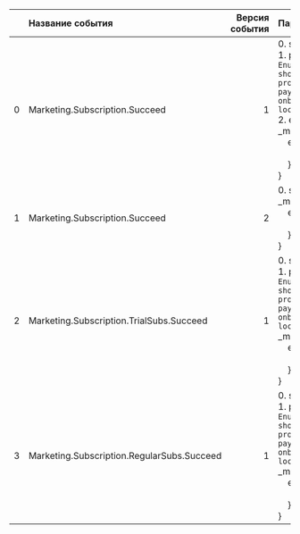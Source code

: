 |    | Название события                           |   Версия события | Параметры&nbsp;&nbsp;&nbsp;&nbsp;&nbsp;&nbsp;&nbsp;&nbsp;&nbsp;&nbsp;&nbsp;&nbsp;&nbsp;&nbsp;&nbsp;&nbsp;&nbsp;&nbsp;&nbsp;&nbsp;&nbsp;                                                                                                                                                                                                                                                               | Описание&nbsp;&nbsp;&nbsp;&nbsp;&nbsp;&nbsp;&nbsp;&nbsp;&nbsp;&nbsp;&nbsp;&nbsp;&nbsp;&nbsp;&nbsp;&nbsp;&nbsp;&nbsp;&nbsp;&nbsp;&nbsp;&nbsp;&nbsp;&nbsp;&nbsp;&nbsp;&nbsp;&nbsp;&nbsp;&nbsp;&nbsp;&nbsp;&nbsp;&nbsp;&nbsp;&nbsp;&nbsp;                                                   | Комментарий&nbsp;&nbsp;&nbsp;&nbsp;&nbsp;&nbsp;&nbsp;&nbsp;&nbsp;&nbsp;&nbsp;&nbsp;&nbsp;&nbsp;&nbsp;&nbsp;&nbsp;&nbsp;&nbsp;&nbsp;&nbsp;&nbsp;&nbsp;&nbsp;&nbsp;&nbsp;&nbsp;&nbsp;&nbsp;&nbsp;&nbsp;&nbsp;&nbsp;&nbsp;   | Android                                 | iOS                                     | tvOS              | WebSmartTV                              |
|---:|:-------------------------------------------|-----------------:|:------------------------------------------------------------------------------------------------------------------------------------------------------------------------------------------------------------------------------------------------------------------------------------------------------------------------------------------------------------------------------------------------------|:-----------------------------------------------------------------------------------------------------------------------------------------------------------------------------------------------------------------------------------------------------------------------------------------|:--------------------------------------------------------------------------------------------------------------------------------------------------------------------------------------------------------------------------|:----------------------------------------|:----------------------------------------|:------------------|:----------------------------------------|
|  0 | Marketing.Subscription.Succeed             |                1 | 0. subscriptionType: <code>String</code><br/>1. page: <code>Enum(my_movies_screen,<br/>shop_screen,<br/>profile_screen,<br/>payment_widget,<br/>onboarding_screen,<br/>locked_subscription_screen)</code><br/>2. extraParams: <code>Dict</code><br/>_meta: {<br/>&nbsp;&nbsp;&nbsp;&nbsp;event: {<br/>&nbsp;&nbsp;&nbsp;&nbsp;&nbsp;&nbsp;&nbsp;&nbsp;version: 1<br/>&nbsp;&nbsp;&nbsp;&nbsp;},<br/>} | Успешное&nbsp;оформление&nbsp;подписки<br/><br/>0. subscriptionType - Тип&nbsp;подписки&nbsp;пользователя,&nbsp;пришедший&nbsp;с&nbsp;бэкенда.<br/>1. page - Название&nbsp;экрана,&nbsp;где&nbsp;было&nbsp;предложение&nbsp;о&nbsp;подписке<br/>2. extraParams - Доп&nbsp;параметры<br/> | Отдельное&nbsp;событие&nbsp;об&nbsp;оформлении<br/>подписки&nbsp;для&nbsp;push&nbsp;back.&nbsp;Отправляется<br/>вместе&nbsp;с&nbsp;*.SubscriptionOffer.Succeed                                                            | В разработке‍ https://st.yandex-team.ru | В разработке‍ https://st.yandex-team.ru | Не поддерживается | В разработке‍ https://st.yandex-team.ru |
|  1 | Marketing.Subscription.Succeed             |                2 | 0. subscriptionType: <code>String</code><br/>_meta: {<br/>&nbsp;&nbsp;&nbsp;&nbsp;event: {<br/>&nbsp;&nbsp;&nbsp;&nbsp;&nbsp;&nbsp;&nbsp;&nbsp;version: 2<br/>&nbsp;&nbsp;&nbsp;&nbsp;},<br/>}                                                                                                                                                                                                        | Успешное&nbsp;оформление&nbsp;подписки<br/><br/>0. subscriptionType - Тип&nbsp;подписки&nbsp;пользователя,&nbsp;пришедший&nbsp;с&nbsp;бэкенда.<br/>                                                                                                                                      | Отдельное&nbsp;событие&nbsp;об&nbsp;оформлении<br/>подписки&nbsp;для&nbsp;push&nbsp;back.&nbsp;Отправляется<br/>вместе&nbsp;с&nbsp;*.SubscriptionOffer.Succeed                                                            | В разработке‍ https://st.yandex-team.ru | В разработке‍ https://st.yandex-team.ru | Не поддерживается | В разработке‍ https://st.yandex-team.ru |
|  2 | Marketing.Subscription.TrialSubs.Succeed   |                1 | 0. subscriptionType: <code>String</code><br/>1. page: <code>Enum(my_movies_screen,<br/>shop_screen,<br/>profile_screen,<br/>payment_widget,<br/>onboarding_screen,<br/>locked_subscription_screen)</code><br/>_meta: {<br/>&nbsp;&nbsp;&nbsp;&nbsp;event: {<br/>&nbsp;&nbsp;&nbsp;&nbsp;&nbsp;&nbsp;&nbsp;&nbsp;version: 1<br/>&nbsp;&nbsp;&nbsp;&nbsp;},<br/>}                                       | Успешное&nbsp;оформление&nbsp;триальной&nbsp;подписки<br/><br/>0. subscriptionType - Тип&nbsp;подписки&nbsp;пользователя,&nbsp;пришедший&nbsp;с&nbsp;бэкенда.<br/>1. page - Название&nbsp;экрана,&nbsp;где&nbsp;было&nbsp;предложение&nbsp;о&nbsp;подписке<br/>                          | Отдельное&nbsp;событие&nbsp;об&nbsp;оформлении<br/>подписки&nbsp;для&nbsp;push&nbsp;back.&nbsp;Отправляется<br/>вместе&nbsp;с&nbsp;*.SubscriptionOffer.Succeed                                                            | 5.6.0 https://st.yandex-team.ru         | В разработке‍ https://st.yandex-team.ru | Не поддерживается | В разработке‍ https://st.yandex-team.ru |
|  3 | Marketing.Subscription.RegularSubs.Succeed |                1 | 0. subscriptionType: <code>String</code><br/>1. page: <code>Enum(my_movies_screen,<br/>shop_screen,<br/>profile_screen,<br/>payment_widget,<br/>onboarding_screen,<br/>locked_subscription_screen)</code><br/>_meta: {<br/>&nbsp;&nbsp;&nbsp;&nbsp;event: {<br/>&nbsp;&nbsp;&nbsp;&nbsp;&nbsp;&nbsp;&nbsp;&nbsp;version: 1<br/>&nbsp;&nbsp;&nbsp;&nbsp;},<br/>}                                       | Успешное&nbsp;оформление&nbsp;регулярной&nbsp;подписки<br/><br/>0. subscriptionType - Тип&nbsp;подписки&nbsp;пользователя,&nbsp;пришедший&nbsp;с&nbsp;бэкенда.<br/>1. page - Название&nbsp;экрана,&nbsp;где&nbsp;было&nbsp;предложение&nbsp;о&nbsp;подписке<br/>                         | Отдельное&nbsp;событие&nbsp;об&nbsp;оформлении<br/>подписки&nbsp;для&nbsp;push&nbsp;back.&nbsp;Отправляется<br/>вместе&nbsp;с&nbsp;*.SubscriptionOffer.Succeed                                                            | 5.6.0 https://st.yandex-team.ru         | В разработке‍ https://st.yandex-team.ru | Не поддерживается | В разработке‍ https://st.yandex-team.ru |